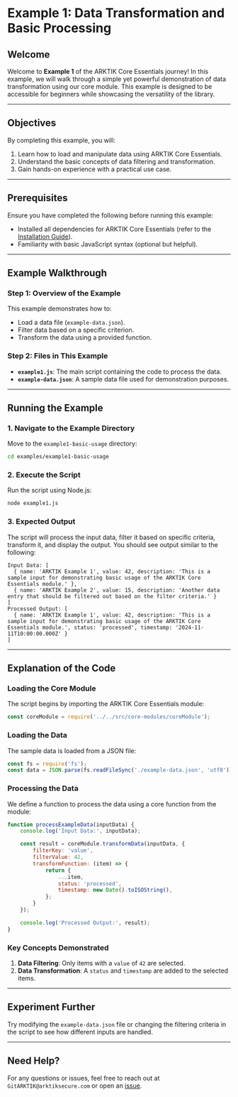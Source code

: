 
# Example 1: Data Transformation and Basic Processing

## Welcome

Welcome to **Example 1** of the ARKTIK Core Essentials journey! In this example, we will walk through a simple yet powerful demonstration of data transformation using our core module. This example is designed to be accessible for beginners while showcasing the versatility of the library.

---

## Objectives

By completing this example, you will:
1. Learn how to load and manipulate data using ARKTIK Core Essentials.
2. Understand the basic concepts of data filtering and transformation.
3. Gain hands-on experience with a practical use case.

---

## Prerequisites

Ensure you have completed the following before running this example:
- Installed all dependencies for ARKTIK Core Essentials (refer to the [Installation Guide](../../docs/installation-guide.md)).
- Familiarity with basic JavaScript syntax (optional but helpful).

---

## Example Walkthrough

### Step 1: Overview of the Example

This example demonstrates how to:
- Load a data file (`example-data.json`).
- Filter data based on a specific criterion.
- Transform the data using a provided function.

### Step 2: Files in This Example

- **`example1.js`**: The main script containing the code to process the data.
- **`example-data.json`**: A sample data file used for demonstration purposes.

---

## Running the Example

### 1. Navigate to the Example Directory

Move to the `example1-basic-usage` directory:
```bash
cd examples/example1-basic-usage
```

### 2. Execute the Script

Run the script using Node.js:
```bash
node example1.js
```

### 3. Expected Output

The script will process the input data, filter it based on specific criteria, transform it, and display the output. You should see output similar to the following:

```
Input Data: [
  { name: 'ARKTIK Example 1', value: 42, description: 'This is a sample input for demonstrating basic usage of the ARKTIK Core Essentials module.' },
  { name: 'ARKTIK Example 2', value: 15, description: 'Another data entry that should be filtered out based on the filter criteria.' }
]
Processed Output: [
  { name: 'ARKTIK Example 1', value: 42, description: 'This is a sample input for demonstrating basic usage of the ARKTIK Core Essentials module.', status: 'processed', timestamp: '2024-11-11T10:00:00.000Z' }
]
```

---

## Explanation of the Code

### Loading the Core Module

The script begins by importing the ARKTIK Core Essentials module:
```javascript
const coreModule = require('../../src/core-modules/coreModule');
```

### Loading the Data

The sample data is loaded from a JSON file:
```javascript
const fs = require('fs');
const data = JSON.parse(fs.readFileSync('./example-data.json', 'utf8'));
```

### Processing the Data

We define a function to process the data using a core function from the module:
```javascript
function processExampleData(inputData) {
    console.log('Input Data:', inputData);

    const result = coreModule.transformData(inputData, {
        filterKey: 'value',
        filterValue: 42,
        transformFunction: (item) => {
            return {
                ...item,
                status: 'processed',
                timestamp: new Date().toISOString(),
            };
        }
    });

    console.log('Processed Output:', result);
}
```

### Key Concepts Demonstrated

1. **Data Filtering**: Only items with a `value` of `42` are selected.
2. **Data Transformation**: A `status` and `timestamp` are added to the selected items.

---

## Experiment Further

Try modifying the `example-data.json` file or changing the filtering criteria in the script to see how different inputs are handled.

---

## Need Help?

For any questions or issues, feel free to reach out at `GitARKTIK@arktiksecure.com` or open an [issue](https://github.com/ARKTIK-Initiative-SyntheticA-Hub/ARKTIK-Core-Essentials/issues).
